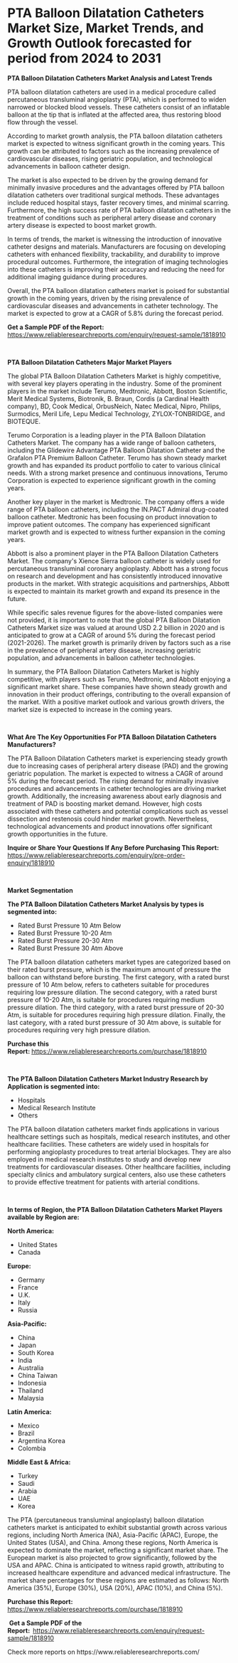 <p><h1>PTA Balloon Dilatation Catheters Market Size, Market Trends, and Growth Outlook forecasted for period from 2024 to 2031</h1></p><p><strong>PTA Balloon Dilatation Catheters Market Analysis and Latest Trends</strong></p>
<p><p>PTA balloon dilatation catheters are used in a medical procedure called percutaneous transluminal angioplasty (PTA), which is performed to widen narrowed or blocked blood vessels. These catheters consist of an inflatable balloon at the tip that is inflated at the affected area, thus restoring blood flow through the vessel.</p><p>According to market growth analysis, the PTA balloon dilatation catheters market is expected to witness significant growth in the coming years. This growth can be attributed to factors such as the increasing prevalence of cardiovascular diseases, rising geriatric population, and technological advancements in balloon catheter design.</p><p>The market is also expected to be driven by the growing demand for minimally invasive procedures and the advantages offered by PTA balloon dilatation catheters over traditional surgical methods. These advantages include reduced hospital stays, faster recovery times, and minimal scarring. Furthermore, the high success rate of PTA balloon dilatation catheters in the treatment of conditions such as peripheral artery disease and coronary artery disease is expected to boost market growth.</p><p>In terms of trends, the market is witnessing the introduction of innovative catheter designs and materials. Manufacturers are focusing on developing catheters with enhanced flexibility, trackability, and durability to improve procedural outcomes. Furthermore, the integration of imaging technologies into these catheters is improving their accuracy and reducing the need for additional imaging guidance during procedures.</p><p>Overall, the PTA balloon dilatation catheters market is poised for substantial growth in the coming years, driven by the rising prevalence of cardiovascular diseases and advancements in catheter technology. The market is expected to grow at a CAGR of 5.8% during the forecast period.</p></p>
<p><strong>Get a Sample PDF of the Report:&nbsp;</strong> <a href="https://www.reliableresearchreports.com/enquiry/request-sample/1818910">https://www.reliableresearchreports.com/enquiry/request-sample/1818910</a></p>
<p>&nbsp;</p>
<p><strong>PTA Balloon Dilatation Catheters Major Market Players</strong></p>
<p><p>The global PTA Balloon Dilatation Catheters Market is highly competitive, with several key players operating in the industry. Some of the prominent players in the market include Terumo, Medtronic, Abbott, Boston Scientific, Merit Medical Systems, Biotronik, B. Braun, Cordis (a Cardinal Health company), BD, Cook Medical, OrbusNeich, Natec Medical, Nipro, Philips, Surmodics, Meril Life, Lepu Medical Technology, ZYLOX-TONBRIDGE, and BIOTEQUE.</p><p>Terumo Corporation is a leading player in the PTA Balloon Dilatation Catheters Market. The company has a wide range of balloon catheters, including the Glidewire Advantage PTA Balloon Dilatation Catheter and the Grafalon PTA Premium Balloon Catheter. Terumo has shown steady market growth and has expanded its product portfolio to cater to various clinical needs. With a strong market presence and continuous innovations, Terumo Corporation is expected to experience significant growth in the coming years.</p><p>Another key player in the market is Medtronic. The company offers a wide range of PTA balloon catheters, including the IN.PACT Admiral drug-coated balloon catheter. Medtronic has been focusing on product innovation to improve patient outcomes. The company has experienced significant market growth and is expected to witness further expansion in the coming years.</p><p>Abbott is also a prominent player in the PTA Balloon Dilatation Catheters Market. The company's Xience Sierra balloon catheter is widely used for percutaneous transluminal coronary angioplasty. Abbott has a strong focus on research and development and has consistently introduced innovative products in the market. With strategic acquisitions and partnerships, Abbott is expected to maintain its market growth and expand its presence in the future.</p><p>While specific sales revenue figures for the above-listed companies were not provided, it is important to note that the global PTA Balloon Dilatation Catheters Market size was valued at around USD 2.2 billion in 2020 and is anticipated to grow at a CAGR of around 5% during the forecast period (2021-2026). The market growth is primarily driven by factors such as a rise in the prevalence of peripheral artery disease, increasing geriatric population, and advancements in balloon catheter technologies.</p><p>In summary, the PTA Balloon Dilatation Catheters Market is highly competitive, with players such as Terumo, Medtronic, and Abbott enjoying a significant market share. These companies have shown steady growth and innovation in their product offerings, contributing to the overall expansion of the market. With a positive market outlook and various growth drivers, the market size is expected to increase in the coming years.</p></p>
<p>&nbsp;</p>
<p><strong>What Are The Key Opportunities For PTA Balloon Dilatation Catheters Manufacturers?</strong></p>
<p><p>The PTA Balloon Dilatation Catheters market is experiencing steady growth due to increasing cases of peripheral artery disease (PAD) and the growing geriatric population. The market is expected to witness a CAGR of around 5% during the forecast period. The rising demand for minimally invasive procedures and advancements in catheter technologies are driving market growth. Additionally, the increasing awareness about early diagnosis and treatment of PAD is boosting market demand. However, high costs associated with these catheters and potential complications such as vessel dissection and restenosis could hinder market growth. Nevertheless, technological advancements and product innovations offer significant growth opportunities in the future.</p></p>
<p><strong>Inquire or Share Your Questions If Any Before Purchasing This Report:</strong> <a href="https://www.reliableresearchreports.com/enquiry/pre-order-enquiry/1818910">https://www.reliableresearchreports.com/enquiry/pre-order-enquiry/1818910</a></p>
<p>&nbsp;</p>
<p><strong>Market Segmentation</strong></p>
<p><strong>The PTA Balloon Dilatation Catheters Market Analysis by types is segmented into:</strong></p>
<p><ul><li>Rated Burst Pressure 10 Atm Below</li><li>Rated Burst Pressure 10-20 Atm</li><li>Rated Burst Pressure 20-30 Atm</li><li>Rated Burst Pressure 30 Atm Above</li></ul></p>
<p><p>The PTA balloon dilatation catheters market types are categorized based on their rated burst pressure, which is the maximum amount of pressure the balloon can withstand before bursting. The first category, with a rated burst pressure of 10 Atm below, refers to catheters suitable for procedures requiring low pressure dilation. The second category, with a rated burst pressure of 10-20 Atm, is suitable for procedures requiring medium pressure dilation. The third category, with a rated burst pressure of 20-30 Atm, is suitable for procedures requiring high pressure dilation. Finally, the last category, with a rated burst pressure of 30 Atm above, is suitable for procedures requiring very high pressure dilation.</p></p>
<p><strong>Purchase this Report:&nbsp;</strong><a href="https://www.reliableresearchreports.com/purchase/1818910">https://www.reliableresearchreports.com/purchase/1818910</a></p>
<p>&nbsp;</p>
<p><strong>The PTA Balloon Dilatation Catheters Market Industry Research by Application is segmented into:</strong></p>
<p><ul><li>Hospitals</li><li>Medical Research Institute</li><li>Others</li></ul></p>
<p><p>The PTA balloon dilatation catheters market finds applications in various healthcare settings such as hospitals, medical research institutes, and other healthcare facilities. These catheters are widely used in hospitals for performing angioplasty procedures to treat arterial blockages. They are also employed in medical research institutes to study and develop new treatments for cardiovascular diseases. Other healthcare facilities, including specialty clinics and ambulatory surgical centers, also use these catheters to provide effective treatment for patients with arterial conditions.</p></p>
<p>&nbsp;</p>
<p><strong>In terms of Region, the PTA Balloon Dilatation Catheters Market Players available by Region are:</strong></p>
<p>
    <p> <strong> North America: </strong>
        <ul>
            <li>United States</li>
            <li>Canada</li>
        </ul>
        </p> 
    <p> <strong> Europe: </strong>
        <ul>
            <li>Germany</li>
            <li>France</li>
            <li>U.K.</li>
            <li>Italy</li>
            <li>Russia</li>
        </ul>
        </p> 
    <p> <strong> Asia-Pacific: </strong>
        <ul>
            <li>China</li>
            <li>Japan</li>
            <li>South Korea</li>
            <li>India</li>
            <li>Australia</li>
            <li>China Taiwan</li>
            <li>Indonesia</li>
            <li>Thailand</li>
            <li>Malaysia</li>
        </ul>
        </p> 
    <p> <strong> Latin America: </strong>
        <ul>
            <li>Mexico</li>
            <li>Brazil</li>
            <li>Argentina Korea</li>
            <li>Colombia</li>
        </ul>
        </p> 
    <p> <strong> Middle East & Africa: </strong>
        <ul>
            <li>Turkey</li>
            <li>Saudi</li>
            <li>Arabia</li>
            <li>UAE</li>
            <li>Korea</li>
        </ul>
    </p>
    </p>
<p><p>The PTA (percutaneous transluminal angioplasty) balloon dilatation catheters market is anticipated to exhibit substantial growth across various regions, including North America (NA), Asia-Pacific (APAC), Europe, the United States (USA), and China. Among these regions, North America is expected to dominate the market, reflecting a significant market share. The European market is also projected to grow significantly, followed by the USA and APAC. China is anticipated to witness rapid growth, attributing to increased healthcare expenditure and advanced medical infrastructure. The market share percentages for these regions are estimated as follows: North America (35%), Europe (30%), USA (20%), APAC (10%), and China (5%).</p></p>
<p><strong>Purchase this Report: </strong><a href="https://www.reliableresearchreports.com/purchase/1818910">https://www.reliableresearchreports.com/purchase/1818910</a></p>
<p>&nbsp;<strong>Get a Sample PDF of the Report:&nbsp;&nbsp;</strong><a href="https://www.reliableresearchreports.com/enquiry/request-sample/1818910">https://www.reliableresearchreports.com/enquiry/request-sample/1818910</a></p>
<p><strong></strong></p>
<p>Check more reports on https://www.reliableresearchreports.com/</p>